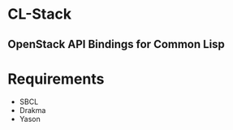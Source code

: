 CL-Stack
========

OpenStack API Bindings for Common Lisp
--------------------------------------

Requirements
============

* SBCL
* Drakma
* Yason
